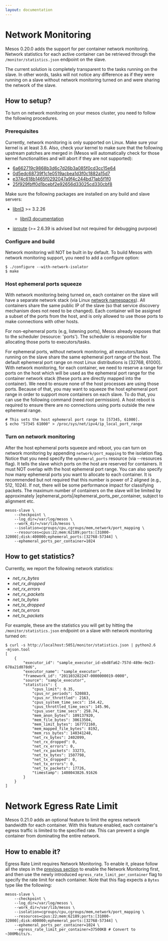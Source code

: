 ```yaml
---
layout: documentation
---
```


# Network Monitoring

Mesos 0.20.0 adds the support for per container network monitoring. Network statistics for each active container can be retrieved through the `/monitor/statistics.json` endpoint on the slave.

The current solution is completely transparent to the tasks running on the slave. In other words, tasks will not notice any difference as if they were running on a slave without network monitoring turned on and were sharing the network of the slave.

## How to setup?

To turn on network monitoring on your mesos cluster, you need to follow the following procedures.

### Prerequisites

Currently, network monitoring is only supported on Linux. Make sure your kernel is at least 3.6. Also, check your kernel to make sure that the following upstream patches are merged in (Mesos will automatically check for those kernel functionalities and will abort if they are not supported):

* [6a662719c9868b3d6c7d26b3a085f0cd3cc15e64](https://github.com/torvalds/linux/commit/6a662719c9868b3d6c7d26b3a085f0cd3cc15e64)
* [0d5edc68739f1c1e0519acbea1d3f0c1882a15d7](https://github.com/torvalds/linux/commit/0d5edc68739f1c1e0519acbea1d3f0c1882a15d7)
* [e374c618b1465f0292047a9f4c244bd71ab5f1f0](https://github.com/torvalds/linux/commit/e374c618b1465f0292047a9f4c244bd71ab5f1f0)
* [25f929fbff0d1bcebf2e92656d33025cd330cbf8](https://github.com/torvalds/linux/commit/25f929fbff0d1bcebf2e92656d33025cd330cbf8)

Make sure the following packages are installed on any build and slave servers:

* [libnl3](https://github.com/thom311/libnl/releases) >= 3.2.26
  * [libnl3 documentation](http://www.infradead.org/~tgr/libnl)

* [iproute](http://www.linuxfoundation.org/collaborate/workgroups/networking/iproute2) (>= 2.6.39 is advised but not required for debugging purpose)

### Configure and build

Network monitoring will NOT be built in by default. To build Mesos with network monitoring support, you need to add a configure option:

```
$ ./configure --with-network-isolator
$ make
```

### Host ephemeral ports squeeze

With network monitoring being turned on, each container on the slave will have a separate network stack (via Linux [network namespaces](http://lwn.net/Articles/580893/)). All containers share the same public IP of the slave (so that service discovery mechanism does not need to be changed). Each container will be assigned a subset of the ports from the host, and is only allowed to use those ports to make connections with other hosts.

For non-ephemeral ports (e.g, listening ports), Mesos already exposes that to the scheduler (resource: 'ports'). The scheduler is responsible for allocating those ports to executors/tasks.

For ephemeral ports, without network monitoring, all executors/tasks running on the slave share the same ephemeral port range of the host. The default ephemeral port range on most Linux distributions is [32768, 61000]. With network monitoring, for each container, we need to reserve a range for ports on the host which will be used as the ephemeral port range for the container network stack (these ports are directly mapped into the container). We need to ensure none of the host processes are using those ports. Because of that, you may want to squeeze the host ephemeral port range in order to support more containers on each slave. To do that, you can use the following command (need root permission). A host reboot is required to ensure there are no connections using ports outside the new ephemeral range.

```
# This sets the host ephemeral port range to [57345, 61000].
$ echo "57345 61000" > /proc/sys/net/ipv4/ip_local_port_range
```

### Turn on network monitoring

After the host ephemeral ports squeeze and reboot, you can turn on network monitoring by appending `network/port_mapping` to the isolation flag. Notice that you need specify the `ephemeral_ports` resource (via --resources flag). It tells the slave which ports on the host are reserved for containers. It must NOT overlap with the host ephemeral port range. You can also specify how many ephemeral ports you want to allocate to each container. It is recommended but not required that this number is power of 2 aligned (e.g., 512, 1024). If not, there will be some performance impact for classifying packets. The maximum number of containers on the slave will be limited by approximately |ephemeral_ports|/ephemeral_ports_per_container, subject to alignment etc.

```
mesos-slave \
	--checkpoint \
	--log_dir=/var/log/mesos \
	--work_dir=/var/lib/mesos \
	--isolation=cgroups/cpu,cgroups/mem,network/port_mapping \
	--resources=cpus:22;mem:62189;ports:[31000-32000];disk:400000;ephemeral_ports:[32768-57344] \
	--ephemeral_ports_per_container=1024
```

## How to get statistics?

Currently, we report the following network statistics:

* _net_rx_bytes_
* _net_rx_dropped_
* _net_rx_errors_
* _net_rx_packets_
* _net_tx_bytes_
* _net_tx_dropped_
* _net_tx_errors_
* _net_tx_packets_

For example, these are the statistics you will get by hitting the `/monitor/statistics.json` endpoint on a slave with network monitoring turned on:

```
$ curl -s http://localhost:5051/monitor/statistics.json | python2.6
-mjson.tool
[
    {
        "executor_id": "sample_executor_id-ebd8fa62-757d-489e-9e23-678a21d078d6",
        "executor_name": "sample_executor",
        "framework_id": "201103282247-0000000019-0000",
        "source": "sample_executor",
        "statistics": {
            "cpus_limit": 0.35,
            "cpus_nr_periods": 520883,
            "cpus_nr_throttled": 2163,
            "cpus_system_time_secs": 154.42,
            "cpus_throttled_time_secs": 145.96,
            "cpus_user_time_secs": 258.74,
            "mem_anon_bytes": 109137920,
            "mem_file_bytes": 30613504,
            "mem_limit_bytes": 167772160,
            "mem_mapped_file_bytes": 8192,
            "mem_rss_bytes": 140341248,
            "net_rx_bytes": 2402099,
            "net_rx_dropped": 0,
            "net_rx_errors": 0,
            "net_rx_packets": 33273,
            "net_tx_bytes": 1507798,
            "net_tx_dropped": 0,
            "net_tx_errors": 0,
            "net_tx_packets": 17726,
            "timestamp": 1408043826.91626
        }
    }
]
```

# Network Egress Rate Limit

Mesos 0.21.0 adds an optional feature to limit the egress network bandwidth for each container. With this feature enabled, each container's egress traffic is limited to the specified rate. This can prevent a single container from dominating the entire network.

## How to enable it?

Egress Rate Limit requires Network Monitoring. To enable it, please follow all the steps in the [previous section](#Network_Monitoring) to enable the Network Monitoring first, and then use the newly introduced `egress_rate_limit_per_container` flag to specify the rate limit for each container. Note that this flag expects a `Bytes` type like the following:

```
mesos-slave \
	--checkpoint \
	--log_dir=/var/log/mesos \
	--work_dir=/var/lib/mesos \
	--isolation=cgroups/cpu,cgroups/mem,network/port_mapping \
	--resources=cpus:22;mem:62189;ports:[31000-32000];disk:400000;ephemeral_ports:[32768-57344] \
	--ephemeral_ports_per_container=1024 \
	--egress_rate_limit_per_container=37500KB # Convert to ~300Mbits/s.
```
